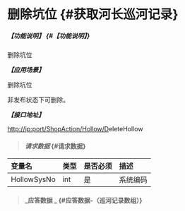 # 删除坑位 {#获取河长巡河记录}

##### _【功能说明】_ {#【功能说明】}

删除坑位

_**【应用场景】**_

删除坑位

非发布状态下可删除。

_**【接口地址】**_

[http://ip:port/ShopAction/Hollow/D](http://ip:port/HMQuery/PatrolRiver/GetPatrolRivers)eleteHollow

> #### _请求数据_ {#请求数据}

| 变量名 | 类型 | 是否必须 | 描述 |
| :--- | :--- | :--- | :--- |
| HollowSysNo | int | 是 | 系统编码 |

> #### _应答数据 _ {#应答数据-（巡河记录数组）}



